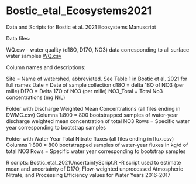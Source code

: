 # Bostic_etal_Ecosystems2021
Data and Scripts for Bostic et al. 2021 Ecosystems Manuscript

Data files:

WQ.csv - water quality (d18O, D17O, NO3) data corresponding to all surface water samples
[WQ.csv](https://github.com/jbost1458/Bostic_etal_Ecosystems2021/files/6461173/WQ.csv)


Column names and descriptions:

Site = Name of watershed, abbreviated. See Table 1 in Bostic et al. 2021 for full names
Date = Date of sample collection
d18O = delta 18O of NO3 (per mille)
D17O = Delta 17O of NO3 (per mille)
NO3_Total = Total No3 concentrations (mg N/L)

Folder with Discharge Weighted Mean Concentrations (all files ending in DWMC.csv)
Columns 1:800 = 800 bootstrapped samples of water-year discharge weighted mean concentration of total NO3
Rows = Specific water year corresponding to bootstrap samples

Folder with Water Year Total Nitrate fluxes (all files ending in flux.csv)
Columns 1:800 = 800 bootstrapped samples of water-year fluxes in kg/d of total NO3
Rows = Specific water year corresponding to bootstrap samples


R scripts:
Bostic_etal_2021UncertaintyScript.R
-R script used to estimate mean and uncertainty of D17O, Flow-weighted unprocessed Atmospheric Nitrate, and Processing Efficiency 
values for Water Years 2016-2017
